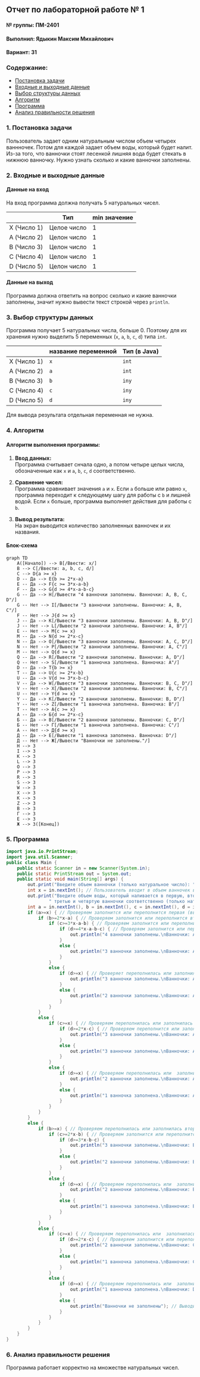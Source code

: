 ## Отчет по лабораторной работе № 1

#### № группы: ПМ-2401

#### Выполнил: Ядыкин Максим Михайлович

#### Вариант: 31

### Cодержание:

- [Постановка задачи](#1-постановка-задачи)
- [Входные и выходные данные](#2-входные-и-выходные-данные)
- [Выбор структуры данных](#3-выбор-структуры-данных)
- [Алгоритм](#4-алгоритм)
- [Программа](#5-программа)
- [Анализ правильности решения](#6-анализ-правильности-решения)

### 1. Постановка задачи

Пользователь задает одним натуральным числом объем четырех ваннночек. Потом для каждой задает объем воды, который будет налит.
Из-за того, что ванночки стоят лесенкой лишняя вода будет стекать в нижнюю ванночку. Нужно узнать сколько и какие ванночки заполнены.

### 2. Входные и выходные данные

#### Данные на вход

На вход программа должна получать 5 натуральных чисел.

|             | Тип         | min значение |
|-------------|-------------|--------------|
| X (Число 1) | Целое число |       1      |
| A (Число 2) | Целон число |       1      |
| B (Число 3) | Целон число |       1      |
| C (Число 4) | Целон число |       1      |
| D (Число 5) | Целон число |       1      |

#### Данные на выход

Программа должна ответить на вопрос сколько и какие ванночки заполнены, значит нужно вывести текст строкой через `println`.

### 3. Выбор структуры данных

Программа получает 5 натуральных числа, больше 0. Поэтому для их хранения
нужно выделить 5 переменных (`x`, `a`, `b`, `c`, `d`) типа `int`.

|             | название переменной | Тип (в Java) | 
|-------------|---------------------|--------------|
| X (Число 1) | `x`                 | `int`        |
| A (Число 2) | `a`                 | `int`        | 
| B (Число 3) | `b`                 | `iny`        | 
| C (Число 4) | `c`                 | `iny`        | 
| D (Число 5) | `d`                 | `iny`        | 

Для вывода результата отдельная переменная не нужна.

### 4. Алгоритм

#### Алгоритм выполнения программы:

1. **Ввод данных:**  
   Программа считывает снчала одно, а потом четыре целых числа, обозначенные как `x` и `a`, `b`, `c`, `d` соответственно.

2. **Сравнение чисел:**  
   Программа сравнивает значения `a` и `x`. Если `a` больше или равно `x`, программа переходит к следующему шагу для
   работы с `b` и лишней водой. Если `x` больше, программа выполняет действия для работы с `b`.
   
4. **Вывод результата:**  
   На экран выводится количество заполненных ванночек и их названия.

#### Блок-схема

```mermaid
graph TD
    A([Начало]) --> B[/Ввести: x/]
    B --> C[/Ввести: a, b, c, d/]
    C --> D{a >= x}
    D -- Да --> E{b >= 2*x-a}
    E -- Да --> F{c >= 3*x-a-b}
    F -- Да --> G{d >= 4*x-a-b-c}
    G -- Да --> H[/Вывести "4 ванночки заполнены. Ванночки: A, B, C, D"/]
    G -- Нет --> I[/Вывести "3 ванночки заполнены. Ванночки: A, B, C"/]
    F -- Нет --> J{d >= x}
    J -- Да --> K[/Вывести "3 ванночки заполнены. Ванночки: A, B, D"/]
    J -- Нет --> L[/Вывести "2 ванночки заполнены. Ванночки: A, B"/]
    E -- Нет --> M{c >= x}
    M -- Да --> N{d >= 2*x-c}
    N -- Да --> O[/Вывести "3 ванночки заполнены. Ванночки: A, C, D"/]
    N -- Нет --> P[/Вывести "2 ванночки заполнены. Ванночки: A, C"/]
    M -- Нет --> Q{d >= x}
    Q -- Да --> R[/Вывести "2 ванночки заполнены. Ванночки: A, D"/]
    Q -- Нет --> S[/Вывести "1 ванночка заполнена. Ванночка: A"/]
    D -- Да --> T{b >= x}
    T -- Да --> U{c >= 2*x-b}
    U -- Да --> V{d >= 3*x-b-c}
    V -- Да --> W[/Вывести "3 ванночки заполнены. Ванночки: B, C, D"/]
    V -- Нет --> X[/Вывести "2 ванночки заполнены. Ванночки: B, C"/]
    U -- Нет --> Y{d >= x}
    Y -- Да --> K[/Вывести "2 ванночки заполнены. Ванночки: B, D"/]
    Y -- Нет --> Z[/Вывести "1 ванночка заполнена. Ванночка: B"/]
    T -- Нет --> А{c >= x}
    А -- Да --> Б{d >= 2*x-c}
    Б -- Да --> В[/Вывести "2 ванночки заполнены. Ванночки: C, D"/]
    Б -- Нет --> Г[/Вывести "1 ванночка заполнена. Ванночка: C"/]
    А -- Нет --> Д{d >= x}
    Д -- Да --> Е[/Вывести "1 ванночка заполнена. Ванночка: D"/]
    Д -- Нет --> Ж[/Вывести "Ванночки не заполнены."/]
    H --> З
    I --> З
    K --> З
    L --> З
    O --> З
    P --> З
    R --> З
    S --> З
    W --> З
    X --> З
    K --> З
    Z --> З
    В --> З
    Г --> З
    Е --> З
    Ж --> З([Конец])

```
### 5. Программа

```java
import java.io.PrintStream;
import java.util.Scanner;
public class Main {
    public static Scanner in = new Scanner(System.in);
    public static PrintStream out = System.out;
    public static void main(String[] args) {
        out.print("Введите объем ванночки (только натуральное число): "); // Просит пользователя ввести объем ванночек
        int x = in.nextInt(); // Пользователь вводит в объем ванночек в переменную 'x'
        out.print("Введите объем воды, который наливается в первую, вторую," +
                " третью и четвртую ванночки соответственно (только натуральные числа): "); // Просит пользователя ввести объем воды, которую будут наливать в ванночки
        int a = in.nextInt(), b = in.nextInt(), c = in.nextInt(), d = in.nextInt(); // Пользователь вводит объем воды в переменные 'A', 'B', 'C', 'D'
        if (a>=x) { // Проверяем заполнится или переполнится первая (вверхняя) ванночка. На мне важно если ванночка заполнится, потому что в остатке получится 0
            if (b>=2*x-a) { // Проверяем заполнится или переполнится вторая ванночка с остатком воды, которая вылилась из первой. Выражение 2*x-a=x-(a-x) дает оставшийся объем ванночки
                if (c>=3*x-a-b) { // Проверяем заполнится или переполнится третья ванночка с остатком воды, которая вылилась из второй. Остаток считали так же, как в предыдущей строчки
                    if (d>=4*x-a-b-c) { // Проверяем заполнится или переполнится четвертая ванночка с остатком воды, которая вылилась из третьей.
                        out.println("4 ванночки заполнены.\nВанночки: A, B, C, D"); // Выводит результат
                    }
                    else {
                        out.println("3 ванночки заполнены.\nВанночки: A, B, C"); // Выводит результат
                    }
                }
                else {
                    if (d>=x) { // Проверяет переполнилась или заполнилась ли четвертая ванночка, когда прошлая не заполнилась или не переполнилась
                        out.println("3 ванночки заполнены.\nВанночки: A, B, D"); // Выводит результат
                    }
                    else {
                        out.println("2 ванночки заполнены.\nВанночки: A, B"); // Выводит результат
                    }
                }
            }
            else {
                if (c>=x) { // Проверяем переполнилась или заполнилась ли третья ванночка
                    if (d>=2*x-c) { // Проверяем переполнится или заполнится четвертая ванночка с остатком воды, которая вылилась из третьей
                        out.println("3 ванночки заполнены.\nВанночки: A, C, D"); // Выводит результат
                    }
                    else {
                        out.println("3 ванночки заполнены.\nВанночки: A, B, C"); // Выводит результат
                    }
                }
                else {
                    if (d>=x) { // Проверяем переполнилась или  заполнилась ли четвертая ванночка
                        out.println("2 ванночки заполнены.\nВанночки: A, D"); // Выводит результат
                    }
                    else {
                        out.println("1 ванночка заполнена.\nВанночки: A"); // Выводит результат
                    }
                }
            }
        }
        else {
            if (b>=x) { // Проверяем переполнилась или заполнилась вторая ванночка
                if (c>=2*x-b) { // Проверяем заполнится или переполнится третья ванночка с остатком воды, которая вылилась из второй
                    if (d>=3*x-b-c) {
                        out.println("3 ванночки заполнены.\nВанночки: B, C, D"); // Выводит результат
                    }
                    else {
                        out.println("2 ванночки заполнены.\nВанночки: B, C"); // Выводит результат
                    }
                }
                else {
                    if (d>=x) { // Проверяем переполнилась или  заполнилась ли четвертая ванночка
                        out.println("2 ванночки заполнены.\nВанночки: B, D"); // Выводит результат
                    }
                    else {
                        out.println("1 ванночка заполнена.\nВанночки: B"); // Выводит результат
                    }
                }
            }
            else {
                if (c>=x) { // Проверяем переполнилась или  заполнилась ли третья ванночка
                    if (d>=2*x-c) { // Проверяем заполнится или переполнится четвертая ванночка с остатком воды, которая вылилась из третьей.
                        out.println("2 ванночки заполнены.\nВанночки: C, D"); // Выводит результат
                    }
                    else {
                        out.println("1 ванночка заполнена.\nВанночки: C"); // Выводит результат
                    }
                }
                else {
                    if (d>=x) { // Проверяем переполнилась или  заполнилась ли четвертая ванночка
                        out.println("1 ванночка заполнена.\nВанночки: D"); // Выводит результат
                    }
                    else {
                        out.println("Ванночки не заполнены"); // Выводит результат
                    }
                }
            }
        }
    }
}
```
### 6. Анализ правильности решения

Программа работает корректно на множестве натуральных чисел.

